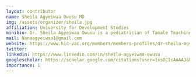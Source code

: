 ```yaml
---
layout: contributor
name: Sheila Agyeiwaa Owusu MD
img: /assets/organizer/sheila.jpg
affiliation: University for Development Studies
minibio: Dr. Sheila Agyeiwaa Owusu is a pediatrician of Tamale Teaching Hospital in Ghana and lecturer of University for Development Studies, Tamale, working on intersection of Paediatric infectious disease and Adolescent health particularly in resource-constrained setting. Her newest research direction is using AI tools for paediatric tuberculosis, and adolescent mental health.
mail: Nanaagyeiwaa1@gmail.com
website: https://www.hic-vac.org/members/members-profiles/dr-sheila-agyeiwaa-owusu
twitter: 
linkedin: https://www.linkedin.com/in/sheila-agyeiwaa-owusu
googlescholar: https://scholar.google.com/citations?user=1xsOCIcAAAAJ&hl=en
importance: 1
---
```


